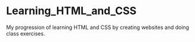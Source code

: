# Learning_HTML_and_CSS

My progression of learning HTML and CSS by creating websites and doing class exercises.

